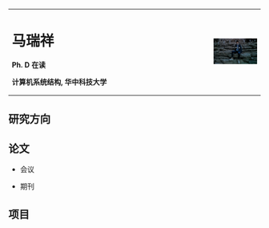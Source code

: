 <table border="0">
  <tr>
    <td width="80%">
      <h1>马瑞祥</h1>
      <p><b>Ph. D 在读</b></p>
      <p><b>计算机系统结构, 华中科技大学</b></p>
    </td>
    <td width="25%">
      <img src="/ruixiang.jpg" width="100%">
    </td>
  </tr>
</table>

## 研究方向

## 论文
* 会议

* 期刊

## 项目
